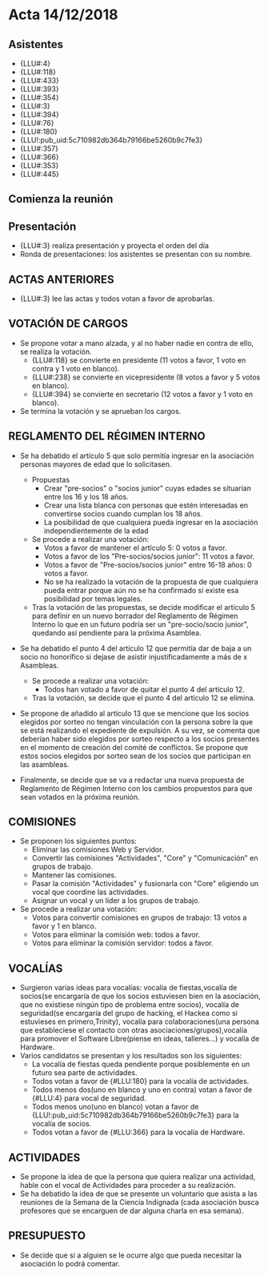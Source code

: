 # Acta 14/12/2018


## Asistentes
* {LLU#:4}
* {LLU#:118}
* {LLU#:433}
* {LLU#:393}
* {LLU#:354}
* {LLU#:3}
* {LLU#:394}
* {LLU#:76}
* {LLU#:180}
* {LLU!:pub_uid:5c710982db364b79166be5260b9c7fe3}
* {LLU#:357}
* {LLU#:366}
* {LLU#:353}
* {LLU#:445}

## Comienza la reunión
## Presentación

* {LLU#:3} realiza presentación y proyecta el orden del día
* Ronda de presentaciones: los asistentes se presentan con su nombre.

## ACTAS ANTERIORES
* {LLU#:3} lee las actas y todos votan a favor de aprobarlas.

## VOTACIÓN DE CARGOS
* Se propone votar a mano alzada, y al no haber nadie en contra de ello, se realiza la votación.
    * {LLU#:118} se convierte en presidente (11 votos a favor, 1 voto en contra y 1 voto en blanco).
    * {LLU#:238} se convierte en vicepresidente (8 votos a favor y 5 votos en blanco).
    * {LLU#:394} se convierte en secretario (12 votos a favor y 1 voto en blanco).
* Se termina la votación y se aprueban los cargos.

## REGLAMENTO DEL RÉGIMEN INTERNO
* Se ha debatido el artículo 5 que solo permitía ingresar en la asociación personas mayores de   edad que lo solicitasen. 
    * Propuestas
        * Crear "pre-socios" o "socios junior" cuyas edades se situarían entre los 16 y los 18  años.
        * Crear una lista blanca con personas que estén interesadas en convertirse socios cuando cumplan los 18 años.
        * La posibilidad de que cualquiera pueda ingresar en la asociación independientemente de la edad
    * Se procede a realizar una votación:
        * Votos a favor de mantener el artículo 5: 0 votos a favor.
        * Votos a favor de los "Pre-socios/socios junior": 11 votos a favor.
        * Votos a favor de "Pre-socios/socios junior" entre 16-18 años: 0 votos a favor.
        * No se ha realizado la votación de la propuesta de que cualquiera pueda entrar porque aún no se ha confirmado si existe esa posibilidad por temas legales.
    * Tras la votación de las propuestas, se decide modificar el artículo 5 para definir en un nuevo borrador del Reglamento de Régimen Interno lo que en un futuro podría ser un "pre-socio/socio junior", quedando así pendiente para la próxima Asamblea.

* Se ha debatido el punto 4 del artículo 12 que permitía dar de baja a un socio no honorífico si dejase de asistir injustificadamente a más de x Asambleas.
    * Se procede a realizar una votación:
        * Todos han votado a favor de quitar el punto 4 del artículo 12.
    * Tras la votación, se decide que el punto 4 del artículo 12 se elimina.

* Se propone de añadido al artículo 13 que se mencione que los socios elegidos por sorteo no tengan vinculación con la persona sobre la que se está realizando el expediente de expulsión. A su vez, se comenta que deberían haber sido elegidos por sorteo respecto a los socios presentes en el momento de creación del comité de conflictos. Se propone que estos socios elegidos por sorteo sean de los socios que participan en las asambleas.

* Finalmente, se decide que se va a redactar una nueva propuesta de Reglamento de Régimen Interno con los cambios propuestos para que sean votados en la próxima reunión.

## COMISIONES
* Se proponen los siguientes puntos:
    * Eliminar las comisiones Web y Servidor.
    * Convertir las comisiones "Actividades", "Core" y "Comunicación" en grupos de trabajo.
    * Mantener las comisiones.
    * Pasar la comisión "Actividades" y fusionarla con "Core" eligiendo un vocal que coordine las actividades.
    * Asignar un vocal y un líder a los grupos de trabajo.
*  Se procede a realizar una votación:
    * Votos para convertir comisiones en grupos de trabajo: 13 votos a favor y 1 en blanco.
    * Votos para eliminar la comisión web: todos a favor.
    * Votos para eliminar la comisión servidor: todos a favor.

## VOCALÍAS
* Surgieron varias ideas para vocalías: vocalía de fiestas,vocalía de socios(se encargaría de que los socios estuviesen bien en la asociación, que no existiese ningún tipo de problema entre socios), vocalía de seguridad(se encargaría del grupo de hacking, el Hackea como si estuvieses en primero,Trinity), vocalía para colaboraciones(una persona que estableciese el contacto con otras asociaciones/grupos),vocalía para promover el Software Libre(piense en ideas, talleres...) y vocalía de Hardware.
* Varios candidatos se presentan y los resultados son los siguientes:
    * La vocalía de fiestas queda pendiente porque posiblemente en un futuro sea parte de actividades.
    * Todos votan a favor de {#LLU:180} para la vocalía de actividades.
    * Todos menos dos(uno en blanco y uno en contra) votan a favor de {#LLU:4} para vocal de seguridad.
    * Todos menos uno(uno en blanco) votan a favor de {LLU!:pub_uid:5c710982db364b79166be5260b9c7fe3} para la vocalía de socios.
    * Todos votan a favor de {#LLU:366} para la vocalía de Hardware.

## ACTIVIDADES
* Se propone la idea de que la persona que quiera realizar una actividad, hable con el vocal de Actividades para proceder a su realización.
* Se ha debatido la idea de que se presente un voluntario que asista a las reuniones de la Semana de la Ciencia Indignada (cada asociación busca profesores que se encarguen de dar alguna charla en esa semana).

## PRESUPUESTO
* Se decide que si a alguien se le ocurre algo que pueda necesitar la asociación lo podrá comentar.
